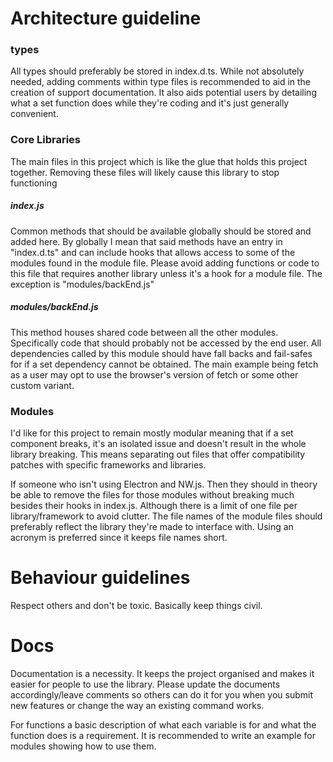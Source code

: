 # Architecture guideline 
### types 
All types should preferably be stored in index.d.ts. While not absolutely needed, 
adding comments within type files is recommended to aid in the creation of support documentation. 
It also aids potential users by detailing what a set function does while they're coding and it's just generally convenient.

### Core Libraries
The main files in this project which is like the glue that holds this project together. 
Removing these files will likely cause this library to stop functioning

##### index.js
Common methods that should be available globally should be stored and added here. 
By globally I mean that said methods have an entry in "index.d.ts" and can include hooks that allows access to some of the modules found in the module file. 
Please avoid adding functions or code to this file that requires another library unless it's a hook for a module file. The exception is "modules/backEnd.js"

##### modules/backEnd.js
This method houses shared code between all the other modules. Specifically code that should probably not be accessed by the end user. 
All dependencies called by this module should have fall backs and fail-safes for if a set dependency cannot be obtained. 
The main example being fetch as a user may opt to use the browser's version of fetch or some other custom variant.  

### Modules 
I'd like for this project to remain mostly modular meaning that if a set component breaks, 
it's an isolated issue and doesn't result in the whole library breaking. 
This means separating out files that offer compatibility patches with specific frameworks and libraries. 

If someone who isn't using Electron and NW.js. 
Then they should in theory be able to remove the files for those modules without breaking much besides their hooks in index.js. 
Although there is a limit of one file per library/framework to avoid clutter. 
The file names of the module files should preferably reflect the library they're made to interface with. 
Using an acronym is preferred since it keeps file names short.

# Behaviour guidelines 
Respect others and don't be toxic. 
Basically keep things civil. 

# Docs
Documentation is a necessity. It keeps the project organised and makes it easier for people to use the library. 
Please update the documents accordingly/leave comments so others can do it for you when you submit new features or change the way an existing command works.

For functions a basic description of what each variable is for and what the function does is a requirement. 
It is recommended to write an example for modules showing how to use them.     
  
   
